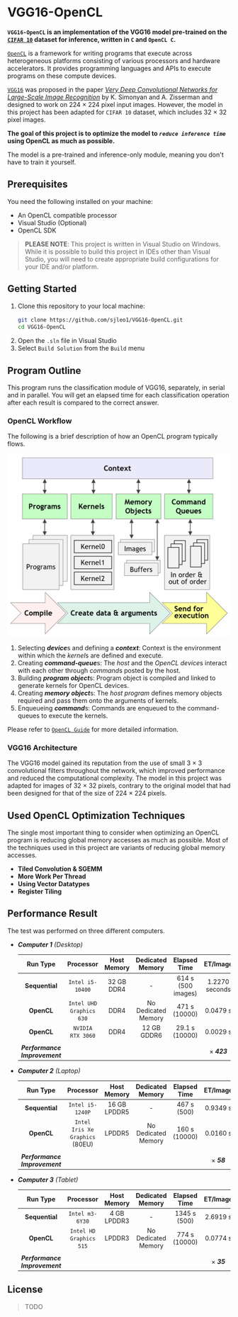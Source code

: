 # VGG16-OpenCL


__`VGG16-OpenCL` is an implementation of the VGG16 model pre-trained on the [`CIFAR 10`](https://www.cs.toronto.edu/~kriz/cifar.html) dataset for inference, written in `C` and `OpenCL C`.__

[`OpenCL`](https://www.khronos.org/opencl/) is a framework for writing programs that execute across heterogeneous platforms consisting of various processors and hardware accelerators. It provides programming languages and APIs to execute programs on these compute devices.

[`VGG16`](https://arxiv.org/abs/1409.1556) was proposed in the paper [*Very Deep Convolutional Networks for Large-Scale Image Recognition*](https://arxiv.org/abs/1409.1556) by K. Simonyan and A. Zisserman and designed to work on 224 $\times$ 224 pixel input images. However, the model in this project has been adapted for `CIFAR 10` dataset, which includes 32 $\times$ 32 pixel images.

__The goal of this project is to optimize the model to *`reduce inference time`* using OpenCL as much as possible.__

The model is a pre-trained and inference-only module, meaning you don't have to train it yourself.


## Prerequisites

You need the following installed on your machine:

   * An OpenCL compatible processor
   * Visual Studio (Optional)
   * OpenCL SDK

 > **PLEASE NOTE**: This project is written in Visual Studio on Windows. While it is possible to build this project in IDEs other than Visual Studio, you will need to create appropriate build configurations for your IDE and/or platform.


## Getting Started

   1. Clone this repository to your local machine:
      ```bash
      git clone https://github.com/sjleo1/VGG16-OpenCL.git
      cd VGG16-OpenCL
      ```
   2. Open the `.sln` file in Visual Studio
   3. Select `Build Solution` from the `Build` menu


## Program Outline

This program runs the classification module of VGG16, separately, in serial and in parallel. You will get an elapsed time for each classification operation after each result is compared to the correct answer.

### OpenCL Workflow

The following is a brief description of how an OpenCL program typically flows.

![OpenCL Workflow](./executing_programs.jpg)

   1. Selecting ***device***s and defining a ***context***: Context is the environment within which the *kernel*s are defined and execute.
   2. Creating ***command-queue***s: The *host* and the *OpenCL device*s interact with each other through *command*s posted by the host.
   3. Building ***program object***s: Program object is compiled and linked to generate kernels for OpenCL devices.
   4. Creating ***memory object***s: The *host program* defines memory objects required and pass them onto the arguments of kernels.
   5. Enqueueing ***command***s: Commands are enqueued to the command-queues to execute the kernels.

Please refer to [`OpenCL Guide`](https://github.com/KhronosGroup/OpenCL-Guide) for more detailed information.

### VGG16 Architecture

The VGG16 model gained its reputation from the use of small 3 $\times$ 3 convolutional filters throughout the network, which improved performance and reduced the computational complexity. The model in this project was adapted for images of 32 $\times$ 32 pixels, contrary to the original model that had been designed for that of the size of 224 $\times$ 224 pixels.


## Used OpenCL Optimization Techniques

The single most important thing to consider when optimizing an OpenCL program is reducing global memory accesses as much as possible. Most of the techniques used in this project are variants of reducing global memory accesses.

   * **Tiled Convolution & SGEMM**
   * **More Work Per Thread**
   * **Using Vector Datatypes**
   * **Register Tiling**


## Performance Result

The test was performed on three different computers.

   * ***Computer 1** (Desktop)*

      | Run Type | Processor | Host Memory | Dedicated Memory | Elapsed Time | ET/Image |
      |:-:|:-:|:-:|:-:|:-:|:-:|
      | **Sequential** | `Intel i5-10400` | 32 GB DDR4  | - | 614 s (500 images) | 1.2270 seconds |
      | **OpenCL** | `Intel UHD Graphics 630` | DDR4 | No Dedicated Memory | 471 s (10000) | 0.0479 s |
      | **OpenCL** | `NVIDIA RTX 3060` | DDR4 | 12 GB GDDR6 | 29.1 s (10000) | 0.0029 s |
      |||||||
      | ***Performance Improvement*** ||||| $\times$ ***423*** |

   * ***Computer 2** (Laptop)*

      | Run Type | Processor | Host Memory | Dedicated Memory | Elapsed Time | ET/Image |
      |:-:|:-:|:-:|:-:|:-:|:-:|
      | **Sequential** | `Intel i5-1240P` | 16 GB LPDDR5 | - | 467 s (500) | 0.9349 s |
      | **OpenCL** | `Intel Iris Xe Graphics` (80EU) | LPDDR5 | No Dedicated Memory | 160 s (10000) | 0.0160 s |
      |||||||
      | ***Performance Improvement*** ||||| $\times$ ***58*** |

   * ***Computer 3** (Tablet)*

      | Run Type | Processor | Host Memory | Dedicated Memory | Elapsed Time | ET/Image |
      |:-:|:-:|:-:|:-:|:-:|:-:|
      | **Sequential** | `Intel m3-6Y30` | 4 GB LPDDR3  | - | 1345 s (500) | 2.6919 s |
      | **OpenCL** | `Intel HD Graphics 515` | LPDDR3 | No Dedicated Memory | 774 s (10000) | 0.0774 s |
      |||||||
      | ***Performance Improvement*** ||||| $\times$ ***35*** |


## License

   > TODO